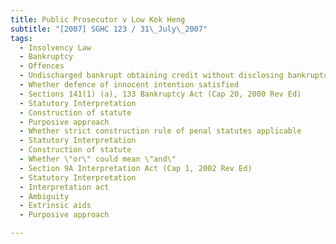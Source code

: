 ```yaml
---
title: Public Prosecutor v Low Kok Heng 
subtitle: "[2007] SGHC 123 / 31\_July\_2007"
tags:
  - Insolvency Law
  - Bankruptcy
  - Offences
  - Undischarged bankrupt obtaining credit without disclosing bankruptcy status
  - Whether defence of innocent intention satisfied
  - Sections 141(1) (a), 133 Bankruptcy Act (Cap 20, 2000 Rev Ed)
  - Statutory Interpretation
  - Construction of statute
  - Purposive approach
  - Whether strict construction rule of penal statutes applicable
  - Statutory Interpretation
  - Construction of statute
  - Whether \"or\" could mean \"and\"
  - Section 9A Interpretation Act (Cap 1, 2002 Rev Ed)
  - Statutory Interpretation
  - Interpretation act
  - Ambiguity
  - Extrinsic aids
  - Purposive approach

---
```



